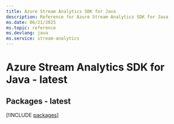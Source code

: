 ```yaml
---
title: Azure Stream Analytics SDK for Java
description: Reference for Azure Stream Analytics SDK for Java
ms.date: 06/21/2025
ms.topic: reference
ms.devlang: java
ms.service: stream-analytics
---
```

# Azure Stream Analytics SDK for Java - latest
## Packages - latest
[!INCLUDE [packages](stream-analytics-index.md)]